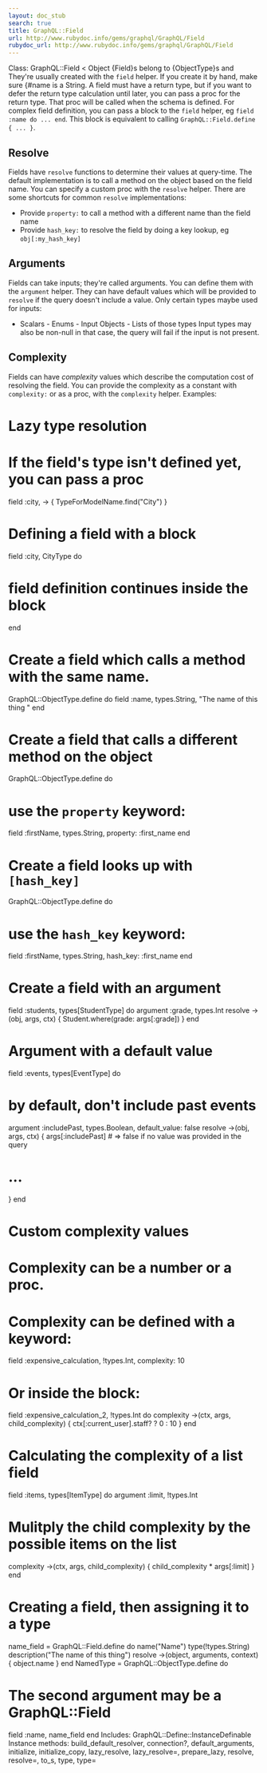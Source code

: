 ```yaml
---
layout: doc_stub
search: true
title: GraphQL::Field
url: http://www.rubydoc.info/gems/graphql/GraphQL/Field
rubydoc_url: http://www.rubydoc.info/gems/graphql/GraphQL/Field
---
```


Class: GraphQL::Field < Object
{Field}s belong to {ObjectType}s and  They're usually created with
the `field` helper. If you create it by hand, make sure {#name is a
String. 
A field must have a return type, but if you want to defer the return
type calculation until later, you can pass a proc for the return
type. That proc will be called when the schema is defined. 
For complex field definition, you can pass a block to the `field`
helper, eg `field :name do ... end`. This block is equivalent to
calling `GraphQL::Field.define { ... }`. 
## Resolve 
Fields have `resolve` functions to determine their values at
query-time. The default implementation is to call a method on the
object based on the field name. 
You can specify a custom proc with the `resolve` helper. 
There are some shortcuts for common `resolve` implementations:
- Provide `property:` to call a method with a different name than
the field name
- Provide `hash_key:` to resolve the field by doing a key lookup,
eg `obj[:my_hash_key]`
## Arguments 
Fields can take inputs; they're called arguments. You can define
them with the `argument` helper. 
They can have default values which will be provided to `resolve` if
the query doesn't include a value. 
Only certain types maybe used for inputs: 
- Scalars - Enums - Input Objects - Lists of those types 
Input types may also be non-null   in that case, the query will
fail if the input is not present. 
## Complexity 
Fields can have _complexity_ values which describe the computation
cost of resolving the field. You can provide the complexity as a
constant with `complexity:` or as a proc, with the `complexity`
helper. 
Examples:
# Lazy type resolution
# If the field's type isn't defined yet, you can pass a proc
field :city, -> { TypeForModelName.find("City") }
# Defining a field with a block
field :city, CityType do
# field definition continues inside the block
end
# Create a field which calls a method with the same name.
GraphQL::ObjectType.define do
field :name, types.String, "The name of this thing "
end
# Create a field that calls a different method on the object
GraphQL::ObjectType.define do
# use the `property` keyword:
field :firstName, types.String, property: :first_name
end
# Create a field looks up with `[hash_key]`
GraphQL::ObjectType.define do
# use the `hash_key` keyword:
field :firstName, types.String, hash_key: :first_name
end
# Create a field with an argument
field :students, types[StudentType] do
argument :grade, types.Int
resolve ->(obj, args, ctx) {
Student.where(grade: args[:grade])
}
end
# Argument with a default value
field :events, types[EventType] do
# by default, don't include past events
argument :includePast, types.Boolean, default_value: false
resolve ->(obj, args, ctx) {
args[:includePast] # => false if no value was provided in the query
# ...
}
end
# Custom complexity values
# Complexity can be a number or a proc.
# Complexity can be defined with a keyword:
field :expensive_calculation, !types.Int, complexity: 10
# Or inside the block:
field :expensive_calculation_2, !types.Int do
complexity ->(ctx, args, child_complexity) { ctx[:current_user].staff? ? 0 : 10 }
end
# Calculating the complexity of a list field
field :items, types[ItemType] do
argument :limit, !types.Int
# Mulitply the child complexity by the possible items on the list
complexity ->(ctx, args, child_complexity) { child_complexity * args[:limit] }
end
# Creating a field, then assigning it to a type
name_field = GraphQL::Field.define do
name("Name")
type(!types.String)
description("The name of this thing")
resolve ->(object, arguments, context) { object.name }
end
NamedType = GraphQL::ObjectType.define do
# The second argument may be a GraphQL::Field
field :name, name_field
end
Includes:
GraphQL::Define::InstanceDefinable
Instance methods:
build_default_resolver, connection?, default_arguments, initialize,
initialize_copy, lazy_resolve, lazy_resolve=, prepare_lazy, resolve,
resolve=, to_s, type, type=

